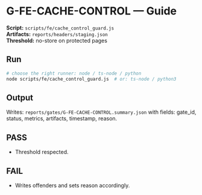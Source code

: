 # G-FE-CACHE-CONTROL — Guide

**Script:** `scripts/fe/cache_control_guard.js`  
**Artifacts:** `reports/headers/staging.json`  
**Threshold:** no-store on protected pages

## Run
```bash
# choose the right runner: node / ts-node / python
node scripts/fe/cache_control_guard.js  # or: ts-node / python3
```

## Output
Writes: `reports/gates/G-FE-CACHE-CONTROL.summary.json` with fields: gate_id, status, metrics, artifacts, timestamp, reason.

## PASS
- Threshold respected.

## FAIL
- Writes offenders and sets reason accordingly.
